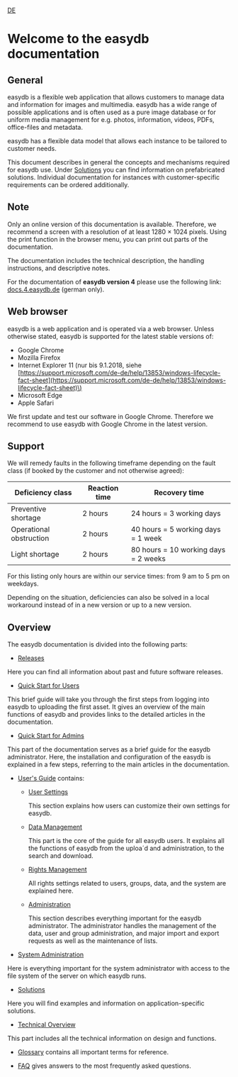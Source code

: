<i class="fa fa-globe"></i> [DE](https://docs.easydb.de/de/)

# Welcome to the easydb documentation

## General

easydb is a flexible web application that allows customers to manage data and information for images and multimedia. easydb has a wide range of possible applications and is often used as a pure image database or for uniform media management for e.g. photos, information, videos, PDFs, office-files and metadata.

easydb has a flexible data model that allows each instance to be tailored to customer needs.

This document describes in general the concepts and mechanisms required for easydb use. Under [Solutions](./solutions/solutions.md) you can find information on prefabricated solutions. Individual documentation for instances with customer-specific requirements can be ordered additionally.

## Note

Only an online version of this documentation is available. Therefore, we recommend a screen with a resolution of at least 1280 × 1024 pixels. Using the print function in the browser menu, you can print out parts of the documentation.

The documentation includes the technical description, the handling instructions, and descriptive notes.

For the documentation of **easydb version 4** please use the following link: [docs.4.easydb.de](http://docs.4.easydb.de) \(german only\).

## Web browser

easydb is a web application and is operated via a web browser. Unless otherwise stated, easydb is supported for the latest stable versions of:

* Google Chrome
* Mozilla Firefox
* Internet Explorer 11 \(nur bis 9.1.2018, siehe ​[https://support.microsoft.com/de-de/help/13853/windows-lifecycle-fact-sheet](https://support.microsoft.com/de-de/help/13853/windows-lifecycle-fact-sheet)\)
* Microsoft Edge
* Apple Safari

We first update and test our software in Google Chrome. Therefore we recommend to use easydb with Google Chrome in the latest version.

## Support

We will remedy faults in the following timeframe depending on the fault class \(if booked by the customer and not otherwise agreed\):

| Deficiency class | Reaction time | Recovery time |
| --- | --- | --- |
| Preventive shortage | 2 hours | 24 hours = 3 working days |
| Operational obstruction | 2 hours | 40 hours = 5 working days = 1 week |
| Light shortage | 2 hours | 80 hours = 10 working days = 2 weeks |

For this listing only hours are within our service times: from 9 am to 5 pm on weekdays.

Depending on the situation, deficiencies can also be solved in a local workaround instead of in a new version or up to a new version.

## Overview

The easydb documentation is divided into the following parts:

* [Releases](./releases/releases.md)

Here you can find all information about past and future software releases.

* [Quick Start for Users](./getstarteduser/getstarteduser.md)

This brief guide will take you through the first steps from logging into easydb to uploading the first asset. It gives an overview of the main functions of easydb and provides links to the detailed articles in the documentation.

* [Quick Start for Admins](./getstartedadmin/getstartedadmin.md)

This part of the documentation serves as a brief guide for the easydb administrator. Here, the installation and configuration of the easydb is explained in a few steps, referring to the main articles in the documentation.

* [User's Guide](./webfrontend/webfrontend.md) contains:

  * [User Settings](./webfrontend/userprefs/userprefs.md)

    This section explains how users can customize their own settings for easydb.

  * [Data Management](./webfrontend/datamanagement/datamanagement.md)

    This part is the core of the guide for all easydb users. It explains all the functions of easydb from the uploa´d and administration, to the search and download.

  * [Rights Management](./webfrontend/rightsmanagement/rightsmanagement.md)

    All rights settings related to users, groups, data, and the system are explained here.

  * [Administration](./webfrontend/datamanagement/datamanagement.md)

    This section describes everything important for the easydb administrator. The administrator handles the management of the data, user and group administration, and major import and export requests as well as the maintenance of lists.

* [System Administration](./sysadmin/sysadmin.md)

Here is everything important for the system administrator with access to the file system of the server on which easydb runs.

* [Solutions](./solutions/solutions.md)

Here you will find examples and information on application-specific solutions.

* [Technical Overview](./technical/technical.md)

This part includes all the technical information on design and functions.

* [Glossary](./glossary/glossary.md) contains all important terms for reference.

* [FAQ](./faq/faq.md) gives answers to the most frequently asked questions.



